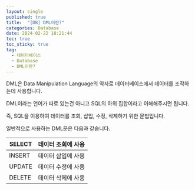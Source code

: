```yaml
---
layout: single
published: true
title:  "[DB] DML이란?"
categories: Database
date: 2024-02-22 18:21:44
toc: true
toc_sticky: true
tag:   
  - 데이터베이스
  - Database
  - DML이란?
---
```


DML은 Data Manipulation Language의 약자로 데이터베이스에서 데이터를 조작하는데 사용합니다.

DML이라는 언어가 따로 있는건 아니고 SQL의 하위 집합이라고 이해해주시면 됩니다.

즉, SQL을 이용하여 데이터를 조회, 삽입, 수정, 삭제하기 위한 문법입니다.

일반적으로 사용하는 DML문은 다음과 같습니다.

| SELECT | 데이터 조회에 사용 |
| --- | --- |
| INSERT | 데이터 삽입에 사용 |
| UPDATE | 데이터 수정에 사용 |
| DELETE | 데이터 삭제에 사용 |